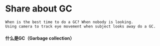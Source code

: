 # Share about GC

```
When is the best time to do a GC? When nobody is looking. 
Using camera to track eye movement when subject looks away do a GC.
```

#### 什么是GC（Garbage collection）
